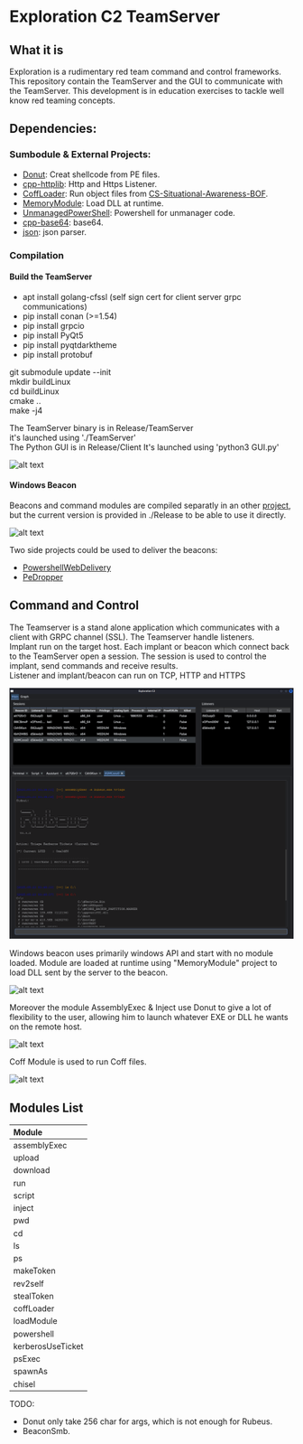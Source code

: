 # Exploration C2 TeamServer

## What it is

Exploration is a rudimentary red team command and control frameworks.  
This repository contain the TeamServer and the GUI to communicate with the TeamServer.
This development is in education exercises to tackle well know red teaming concepts.

## Dependencies:

### Sumbodule & External Projects:  

* [Donut](https://github.com/TheWover/donut): Creat shellcode from PE files.  
* [cpp-httplib](https://github.com/yhirose/cpp-httplib): Http and Https Listener.  
* [CoffLoader](https://github.com/trustedsec/COFFLoader): Run object files from [CS-Situational-Awareness-BOF](https://github.com/trustedsec/CS-Situational-Awareness-BOF).
* [MemoryModule](https://github.com/fancycode/MemoryModule): Load DLL at runtime.
* [UnmanagedPowerShell](https://github.com/leechristensen/UnmanagedPowerShell): Powershell for unmanager code.
* [cpp-base64](https://github.com/ReneNyffenegger/cpp-base64): base64.
* [json](https://github.com/nlohmann/json): json parser.

### Compilation

#### Build the TeamServer

* apt install golang-cfssl (self sign cert for client server grpc communications)
* pip install conan (>=1.54)
* pip install grpcio
* pip install PyQt5
* pip install pyqtdarktheme
* pip install protobuf

git submodule update --init  
mkdir buildLinux  
cd buildLinux  
cmake ..   
make -j4  

The TeamServer binary is in Release/TeamServer  
it's launched using './TeamServer'  
The Python GUI is in Release/Client 
It's launched using 'python3 GUI.py'  

![alt text](https://github.com/maxDcb/C2TeamServer/blob/master/images/ReleaseTeamServerClient.png?raw=true)

#### Windows Beacon

Beacons and command modules are compiled separatly in an other [project](https://github.com/maxDcb/C2Implant), but the current version is provided in ./Release to be able to use it directly.

![alt text](https://github.com/maxDcb/C2TeamServer/blob/master/images/ReleaseModulesBeacons.png?raw=true)

Two side projects could be used to deliver the beacons:
* [PowershellWebDelivery](https://github.com/maxDcb/PowershellWebDelivery)
* [PeDropper](https://github.com/maxDcb/PeDropper)

## Command and Control

The Teamserver is a stand alone application which communicates with a client with GRPC channel (SSL). The Teamserver handle listeners.  
Implant run on the target host. Each implant or beacon which connect back to the TeamServer open a session. The session is used to control the implant, send commands and receive results.  
Listener and implant/beacon can run on TCP, HTTP and HTTPS   

![alt text](https://github.com/maxDcb/C2TeamServer/blob/master/images/ListenersAndSessions.png?raw=true)

Windows beacon uses primarily windows API and start with no module loaded. Module are loaded at runtime using "MemoryModule" project to load DLL sent by the server to the beacon.  

![alt text](https://github.com/maxDcb/C2TeamServer/blob/master/images/loadModule.png?raw=true)

Moreover the module AssemblyExec & Inject use Donut to give a lot of flexibility to the user, allowing him to launch whatever EXE or DLL he wants on the remote host.

![alt text](https://github.com/maxDcb/C2TeamServer/blob/master/images/AssemblyExecMimikatz.png?raw=true)

Coff Module is used to run Coff files.  

![alt text](https://github.com/maxDcb/C2TeamServer/blob/master/images/coffDir.png?raw=true)


## Modules List

| Module           |
| :--------------- |
| assemblyExec     |
| upload           |
| download         |
| run              |
| script           |
| inject           |
| pwd              |
| cd               |
| ls               |
| ps               |
| makeToken        | 
| rev2self         | 
| stealToken       | 
| coffLoader       |
| loadModule       | 
| powershell       | 
| kerberosUseTicket| 
| psExec           | 
| spawnAs          | 
| chisel           | 


TODO:  
- Donut only take 256 char for args, which is not enough for Rubeus.
- BeaconSmb.


